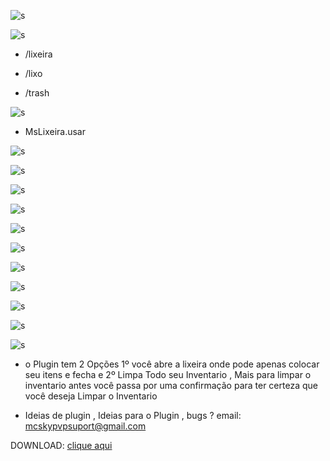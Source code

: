 ![s](https://i.imgur.com/jZTy96d.png)

![s](https://i.imgur.com/Td7EsNZ.png)

-  /lixeira

- /lixo

- /trash


![s](https://i.imgur.com/ZJCVVIj.png)

- MsLixeira.usar

![s](https://i.imgur.com/OAtkQHR.png)

![s](https://image.prntscr.com/image/RI9nWieSR9e18V-rJnKNtQ.png)

![s](https://image.prntscr.com/image/uKYdzb6FT8eDRYoyyHWHAg.png)

![s](https://image.prntscr.com/image/GuysOQp7RCCwA8ooX_avMg.png)

![s](https://image.prntscr.com/image/Dh2MpAO0Tee5FTVR3w3C8A.png)

![s](https://image.prntscr.com/image/LksfoyUhSfWBj-FWn99_Eg.png)

![s](https://image.prntscr.com/image/FosNCr1JRbiOUis-Xa40_g.png)

![s](https://image.prntscr.com/image/M46GFa2xSnacC9xCEDj1dw.png)

![s](https://image.prntscr.com/image/VTc8XTB_REizoGgPJov3jA.png)

![s](https://image.prntscr.com/image/l5HNnk2yRo2ty_YgriFuUw.png)



![s](https://i.imgur.com/cqS8qkN.png)
- o Plugin tem 2 Opções 1º você abre a lixeira onde pode apenas colocar seu itens e fecha e 2º Limpa Todo seu Inventario , Mais para limpar o inventario antes você passa por uma  confirmação para ter certeza que  você  deseja Limpar o Inventario

- Ideias  de plugin , Ideias para o Plugin , bugs ? email: mcskypvpsuport@gmail.com

DOWNLOAD: [clique aqui](https://www.spigotmc.org/resources/mslixeira.51267/)
